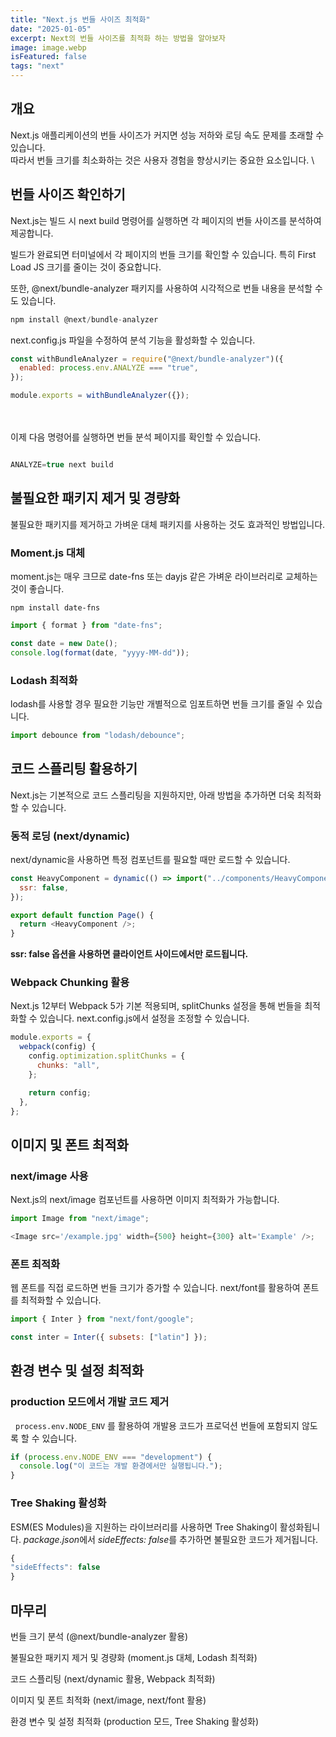 ```yaml
---
title: "Next.js 번들 사이즈 최적화"
date: "2025-01-05"
excerpt: Next의 번들 사이즈를 최적화 하는 방법을 알아보자
image: image.webp
isFeatured: false
tags: "next"
---
```


## 개요

Next.js 애플리케이션의 번들 사이즈가 커지면 성능 저하와 로딩 속도 문제를 초래할 수 있습니다. \
따라서 번들 크기를 최소화하는 것은 사용자 경험을 향상시키는 중요한 요소입니다. \

## 번들 사이즈 확인하기

Next.js는 빌드 시 next build 명령어를 실행하면 각 페이지의 번들 사이즈를 분석하여 제공합니다.

빌드가 완료되면 터미널에서 각 페이지의 번들 크기를 확인할 수 있습니다. 특히 First Load JS 크기를 줄이는 것이 중요합니다.

또한, @next/bundle-analyzer 패키지를 사용하여 시각적으로 번들 내용을 분석할 수도 있습니다.

```js
npm install @next/bundle-analyzer
```

next.config.js 파일을 수정하여 분석 기능을 활성화할 수 있습니다.

```js
const withBundleAnalyzer = require("@next/bundle-analyzer")({
  enabled: process.env.ANALYZE === "true",
});

module.exports = withBundleAnalyzer({});
```

\
\
이제 다음 명령어를 실행하면 번들 분석 페이지를 확인할 수 있습니다.

```js

ANALYZE=true next build
```

## 불필요한 패키지 제거 및 경량화

불필요한 패키지를 제거하고 가벼운 대체 패키지를 사용하는 것도 효과적인 방법입니다.

### Moment.js 대체

moment.js는 매우 크므로 date-fns 또는 dayjs 같은 가벼운 라이브러리로 교체하는 것이 좋습니다.

`npm install date-fns`

```js
import { format } from "date-fns";

const date = new Date();
console.log(format(date, "yyyy-MM-dd"));
```

### Lodash 최적화

lodash를 사용할 경우 필요한 기능만 개별적으로 임포트하면 번들 크기를 줄일 수 있습니다.

```js
import debounce from "lodash/debounce";
```

## 코드 스플리팅 활용하기

Next.js는 기본적으로 코드 스플리팅을 지원하지만, 아래 방법을 추가하면 더욱 최적화할 수 있습니다.

### 동적 로딩 (next/dynamic)

next/dynamic을 사용하면 특정 컴포넌트를 필요할 때만 로드할 수 있습니다.

```js
const HeavyComponent = dynamic(() => import("../components/HeavyComponent"), {
  ssr: false,
});

export default function Page() {
  return <HeavyComponent />;
}
```

**ssr: false 옵션을 사용하면 클라이언트 사이드에서만 로드됩니다.**

### Webpack Chunking 활용

Next.js 12부터 Webpack 5가 기본 적용되며, splitChunks 설정을 통해 번들을 최적화할 수 있습니다. next.config.js에서 설정을 조정할 수 있습니다.

```js
module.exports = {
  webpack(config) {
    config.optimization.splitChunks = {
      chunks: "all",
    };

    return config;
  },
};
```

## 이미지 및 폰트 최적화

### next/image 사용

Next.js의 next/image 컴포넌트를 사용하면 이미지 최적화가 가능합니다.

```js
import Image from "next/image";

<Image src='/example.jpg' width={500} height={300} alt='Example' />;
```

### 폰트 최적화

웹 폰트를 직접 로드하면 번들 크기가 증가할 수 있습니다. next/font를 활용하여 폰트를 최적화할 수 있습니다.

```js
import { Inter } from "next/font/google";

const inter = Inter({ subsets: ["latin"] });
```

## 환경 변수 및 설정 최적화

### production 모드에서 개발 코드 제거

&nbsp; `process.env.NODE_ENV` 를 활용하여 개발용 코드가 프로덕션 번들에 포함되지 않도록 할 수 있습니다.

```js
if (process.env.NODE_ENV === "development") {
  console.log("이 코드는 개발 환경에서만 실행됩니다.");
}
```

### Tree Shaking 활성화

ESM(ES Modules)을 지원하는 라이브러리를 사용하면 Tree Shaking이 활성화됩니다. *package.json*에서 *sideEffects: false*를 추가하면 불필요한 코드가 제거됩니다.

```js
{
"sideEffects": false
}
```

## 마무리

번들 크기 분석 (@next/bundle-analyzer 활용)

불필요한 패키지 제거 및 경량화 (moment.js 대체, Lodash 최적화)

코드 스플리팅 (next/dynamic 활용, Webpack 최적화)

이미지 및 폰트 최적화 (next/image, next/font 활용)

환경 변수 및 설정 최적화 (production 모드, Tree Shaking 활성화)
